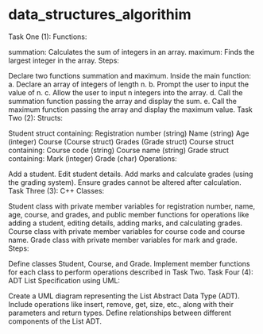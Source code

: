# data_structures_algorithim
Task One (1):
Functions:

summation: Calculates the sum of integers in an array.
maximum: Finds the largest integer in the array.
Steps:

Declare two functions summation and maximum.
Inside the main function:
a. Declare an array of integers of length n.
b. Prompt the user to input the value of n.
c. Allow the user to input n integers into the array.
d. Call the summation function passing the array and display the sum.
e. Call the maximum function passing the array and display the maximum value.
Task Two (2):
Structs:

Student struct containing:
Registration number (string)
Name (string)
Age (integer)
Course (Course struct)
Grades (Grade struct)
Course struct containing:
Course code (string)
Course name (string)
Grade struct containing:
Mark (integer)
Grade (char)
Operations:

Add a student.
Edit student details.
Add marks and calculate grades (using the grading system).
Ensure grades cannot be altered after calculation.
Task Three (3):
C++ Classes:

Student class with private member variables for registration number, name, age, course, and grades, and public member functions for operations like adding a student, editing details, adding marks, and calculating grades.
Course class with private member variables for course code and course name.
Grade class with private member variables for mark and grade.
Steps:

Define classes Student, Course, and Grade.
Implement member functions for each class to perform operations described in Task Two.
Task Four (4):
ADT List Specification using UML:

Create a UML diagram representing the List Abstract Data Type (ADT).
Include operations like insert, remove, get, size, etc., along with their parameters and return types.
Define relationships between different components of the List ADT.
